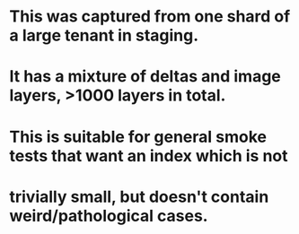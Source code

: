 
# This was captured from one shard of a large tenant in staging.

# It has a mixture of deltas and image layers, >1000 layers in total.

# This is suitable for general smoke tests that want an index which is not
# trivially small, but doesn't contain weird/pathological cases.
